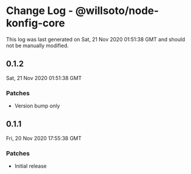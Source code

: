 # Change Log - @willsoto/node-konfig-core

This log was last generated on Sat, 21 Nov 2020 01:51:38 GMT and should not be manually modified.

## 0.1.2
Sat, 21 Nov 2020 01:51:38 GMT

### Patches

- Version bump only

## 0.1.1
Fri, 20 Nov 2020 17:55:38 GMT

### Patches

- Initial release

